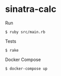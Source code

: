# sinatra-calc

Run
```
$ ruby src/main.rb
```

Tests
```
$ rake
```

Docker Compose
```
$ docker-compose up
```



